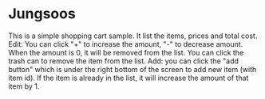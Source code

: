 # Jungsoos
This is a simple shopping cart sample. 
It list the items, prices and total cost. 
Edit: You can click "+" to increase the amount, "-" to decrease amount. When the amount is 0, it will be removed from the list.
      You can click the trash can to remove the item from the list.
Add: you can click the "add button" which is under the right bottom of the screen to add new item (with item id). If the item is already in the list,
     it will increase the amount of that item by 1.
